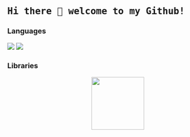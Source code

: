 <h2><samp> Hi there 👋 welcome to my Github!</samp></h2>

<h3>Languages</h3>
<img src="https://img.shields.io/badge/javascript%20-%23323330.svg?&style=for-the-badge&logo=javascript&logoColor=%23F7DF1E" /> 
<img src="https://img.shields.io/badge/python-%233776AB.svg?&style=flat-square&logo=python&logoColor=white" />

<h3>Libraries</h3>


<p align="center">
  <img width="120px" src="https://data.whicdn.com/images/245454629/original.gif" />
</p>

